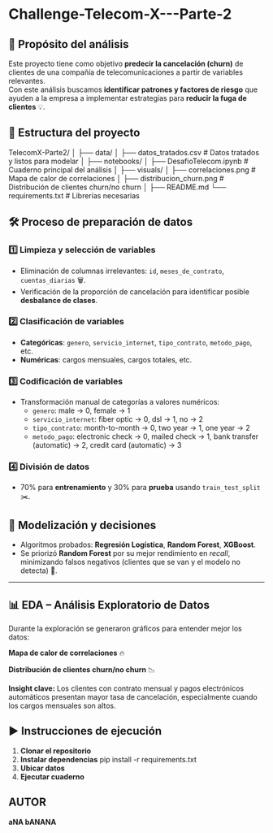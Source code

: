 # Challenge-Telecom-X---Parte-2


## 🎯 Propósito del análisis
Este proyecto tiene como objetivo **predecir la cancelación (churn)** de clientes de una compañía de telecomunicaciones a partir de variables relevantes.  
Con este análisis buscamos **identificar patrones y factores de riesgo** que ayuden a la empresa a implementar estrategias para **reducir la fuga de clientes** 💡.

## 📂 Estructura del proyecto
TelecomX-Parte2/
│
├── data/
│ ├── datos_tratados.csv # Datos tratados y listos para modelar
│
├── notebooks/
│ ├── DesafioTelecom.ipynb # Cuaderno principal del análisis
│
├── visuals/
│ ├── correlaciones.png # Mapa de calor de correlaciones
│ ├── distribucion_churn.png # Distribución de clientes churn/no churn
│
├── README.md
└── requirements.txt # Librerías necesarias


## 🛠️ Proceso de preparación de datos

### 1️⃣ Limpieza y selección de variables
- Eliminación de columnas irrelevantes: `id`, `meses_de_contrato`, `cuentas_diarias` 🗑️.
- Verificación de la proporción de cancelación para identificar posible **desbalance de clases**.

### 2️⃣ Clasificación de variables
- **Categóricas**: `genero`, `servicio_internet`, `tipo_contrato`, `metodo_pago`, etc.
- **Numéricas**: cargos mensuales, cargos totales, etc.

### 3️⃣ Codificación de variables
- Transformación manual de categorías a valores numéricos:
  - `genero`: male → 0, female → 1
  - `servicio_internet`: fiber optic → 0, dsl → 1, no → 2
  - `tipo_contrato`: month-to-month → 0, two year → 1, one year → 2
  - `metodo_pago`: electronic check → 0, mailed check → 1, bank transfer (automatic) → 2, credit card (automatic) → 3

### 4️⃣ División de datos
- 70% para **entrenamiento** y 30% para **prueba** usando `train_test_split` ✂️.

## 🤖 Modelización y decisiones
- Algoritmos probados: **Regresión Logística**, **Random Forest**, **XGBoost**.
- Se priorizó **Random Forest** por su mejor rendimiento en *recall*, minimizando falsos negativos (clientes que se van y el modelo no detecta) 🚨.

---

## 📊 EDA – Análisis Exploratorio de Datos
Durante la exploración se generaron gráficos para entender mejor los datos:

**Mapa de calor de correlaciones** 🔥  

**Distribución de clientes churn/no churn** 📉  


**Insight clave:** Los clientes con contrato mensual y pagos electrónicos automáticos presentan mayor tasa de cancelación, especialmente cuando los cargos mensuales son altos.


## ▶️ Instrucciones de ejecución

1. **Clonar el repositorio**
2. **Instalar dependencias**
   pip install -r requirements.txt
3. **Ubicar datos**
4. **Ejecutar cuaderno**

## **AUTOR**
**aNA bANANA**
